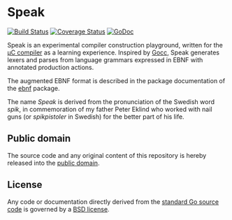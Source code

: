 # Speak

[![Build Status](https://travis-ci.org/mewmew/speak.svg?branch=master)](https://travis-ci.org/mewmew/speak)
[![Coverage Status](https://coveralls.io/repos/github/mewmew/speak/badge.svg?branch=master)](https://coveralls.io/github/mewmew/speak?branch=master)
[![GoDoc](https://godoc.org/github.com/mewmew/speak?status.svg)](https://godoc.org/github.com/mewmew/speak)

Speak is an experimental compiler construction playground, written for the [µC compiler] as a learning experience. Inspired by [Gocc], Speak generates lexers and parses from language grammars expressed in EBNF with annotated production actions.

The augmented EBNF format is described in the package documentation of the [ebnf] package.

The name *Speak* is derived from the pronunciation of the Swedish word *spik*, in commemoration of my father Peter Eklind who worked with nail guns (or *spikpistoler* in Swedish) for the better part of his life.

[µC compiler]: https://github.com/mewmew/uc
[Gocc]: https://github.com/goccmack/gocc
[ebnf]: https://godoc.org/github.com/mewmew/speak/internal/ebnf

## Public domain

The source code and any original content of this repository is hereby released into the [public domain].

[public domain]: https://creativecommons.org/publicdomain/zero/1.0/

## License

Any code or documentation directly derived from the [standard Go source code](https://github.com/golang) is governed by a [BSD license](http://golang.org/LICENSE).
